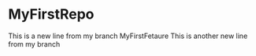 # MyFirstRepo

This is a new line from my branch MyFirstFetaure
This is another new line from my branch